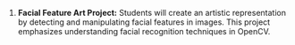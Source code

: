 1. **Facial Feature Art Project:** Students will create an artistic representation by detecting and manipulating facial features in images. This project emphasizes understanding facial recognition techniques in OpenCV.
